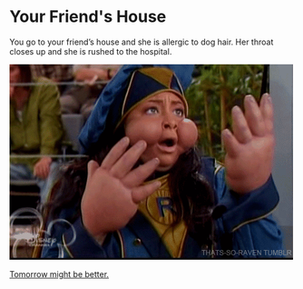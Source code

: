 # Your Friend's House

You go to your friend’s house and she is allergic to dog hair. Her throat closes up and she is rushed to the hospital.

![friend](allergy.gif)

[Tomorrow might be better.](../morning.md)